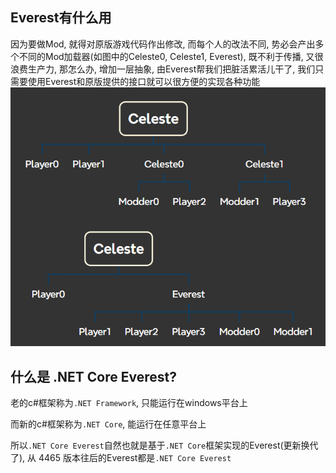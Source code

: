 ## Everest有什么用

因为要做Mod, 就得对原版游戏代码作出修改, 而每个人的改法不同, 势必会产出多个不同的Mod加载器(如图中的Celeste0, Celeste1, Everest), 既不利于传播, 又很浪费生产力, 那怎么办, 增加一层抽象,
由Everest帮我们把脏活累活儿干了, 我们只需要使用Everest和原版提供的接口就可以很方便的实现各种功能
![why_everest](./images/why_everest.png)

## 什么是 .NET Core Everest?

老的c#框架称为`.NET Framework`, 只能运行在windows平台上

而新的c#框架称为`.NET Core`, 能运行在任意平台上

所以`.NET Core Everest`自然也就是基于`.NET Core`框架实现的Everest(更新换代了), 从 4465 版本往后的Everest都是`.NET Core Everest`

